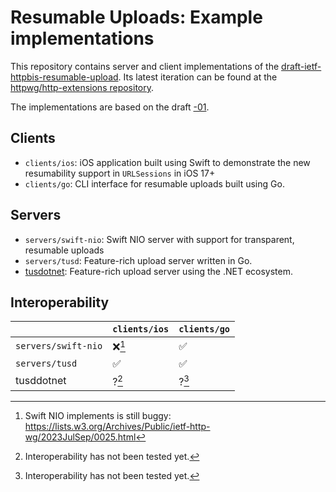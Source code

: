 # Resumable Uploads: Example implementations

This repository contains server and client implementations of the [draft-ietf-httpbis-resumable-upload](https://datatracker.ietf.org/doc/draft-ietf-httpbis-resumable-upload/). Its latest iteration can be found at the [httpwg/http-extensions repository](https://github.com/httpwg/http-extensions/blob/main/draft-ietf-httpbis-resumable-upload.md).

The implementations are based on the draft [-01](https://datatracker.ietf.org/doc/draft-ietf-httpbis-resumable-upload/01/).

## Clients

- `clients/ios`: iOS application built using Swift to demonstrate the new resumability support in `URLSessions` in iOS 17+
- `clients/go`: CLI interface for resumable uploads built using Go.

## Servers

- `servers/swift-nio`: Swift NIO server with support for transparent, resumable uploads
- `servers/tusd`: Feature-rich upload server written in Go.
- [tusdotnet](https://github.com/tusdotnet/tusdotnet/tree/POC/tus2): Feature-rich upload server using the .NET ecosystem.

## Interoperability

| |`clients/ios` | `clients/go` |
|--|--|--|
| `servers/swift-nio` | ❌[^1] | ✅ |
| `servers/tusd` | ✅ | ✅ |
| tusddotnet | ?[^2] | ?[^2] |

[^1]: Swift NIO implements is still buggy: https://lists.w3.org/Archives/Public/ietf-http-wg/2023JulSep/0025.html 
[^2]: Interoperability has not been tested yet.

